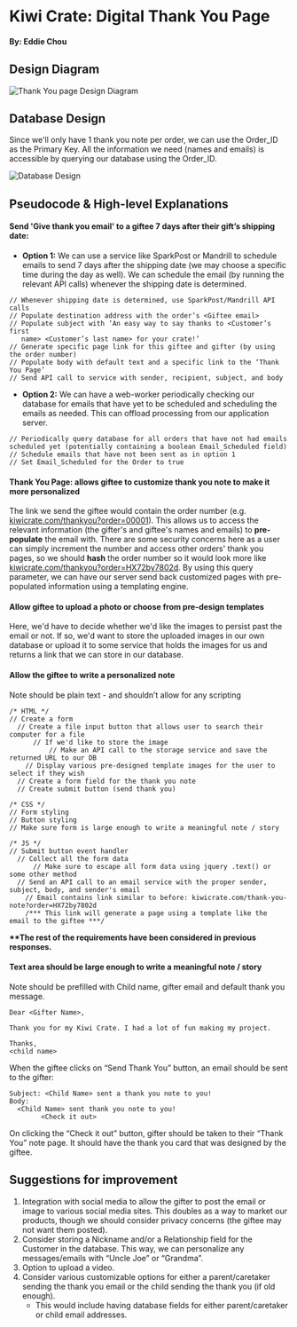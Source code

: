 # Kiwi Crate: Digital Thank You Page
#### By: Eddie Chou

## Design Diagram

![Thank You page Design Diagram](https://s1.postimg.org/s3izjyw7j/Kiwi_Crate_-_Thank_You_Page.png)

## Database Design

Since we'll only have 1 thank you note per order, we can use the Order_ID as the Primary Key. All the information we need (names and emails) is accessible by querying our database using the Order_ID.

![Database Design](https://s14.postimg.org/6n1yjzxch/DB_Table.png)

## Pseudocode & High-level Explanations

#### Send 'Give thank you email' to a giftee 7 days after their gift’s shipping date:

- **Option 1:** We can use a service like SparkPost or Mandrill to schedule emails to send 7 days after the shipping date (we may choose a specific time during the day as well). We can schedule the email (by running the relevant API calls) whenever the shipping date is determined.

```
// Whenever shipping date is determined, use SparkPost/Mandrill API calls
// Populate destination address with the order’s <Giftee email>
// Populate subject with ‘An easy way to say thanks to <Customer’s first 
   name> <Customer’s last name> for your crate!’
// Generate specific page link for this giftee and gifter (by using the order number)
// Populate body with default text and a specific link to the ‘Thank You Page’ 
// Send API call to service with sender, recipient, subject, and body
```

- **Option 2:** We can have a web-worker periodically checking our database for emails that have yet to be scheduled and scheduling the emails as needed. This can offload processing from our application server.

```
// Periodically query database for all orders that have not had emails scheduled yet (potentially containing a boolean Email_Scheduled field)
// Schedule emails that have not been sent as in option 1
// Set Email_Scheduled for the Order to true
```

#### Thank You Page: allows giftee to customize thank you note to make it more personalized

The link we send the giftee would contain the order number (e.g. [kiwicrate.com/thankyou?order=00001]()). This allows us to access the relevant information (the gifter's and giftee's names and emails) to **pre-populate** the email with. There are some security concerns here as a user can simply increment the number and access other orders' thank you pages, so we should **hash** the order number so it would look more like [kiwicrate.com/thankyou?order=HX72by7802d](). By using this query parameter, we can have our server send back customized pages with pre-populated information using a templating engine.

#### Allow giftee to upload a photo or choose from pre-design templates

Here, we'd have to decide whether we'd like the images to persist past the email or not. If so, we'd want to store the uploaded images in our own database or upload it to some service that holds the images for us and returns a link that we can store in our database.

#### Allow the giftee to write a personalized note
Note should be plain text - and shouldn’t allow for any scripting

```
/* HTML */
// Create a form
  // Create a file input button that allows user to search their computer for a file
      // If we'd like to store the image
          // Make an API call to the storage service and save the returned URL to our DB
    // Display various pre-designed template images for the user to select if they wish
  // Create a form field for the thank you note
  // Create submit button (send thank you)
    
/* CSS */
// Form styling
// Button styling
// Make sure form is large enough to write a meaningful note / story

/* JS */
// Submit button event handler
  // Collect all the form data
      // Make sure to escape all form data using jquery .text() or some other method
  // Send an API call to an email service with the proper sender, subject, body, and sender's email
    // Email contains link similar to before: kiwicrate.com/thank-you-note?order=HX72by7802d
    /*** This link will generate a page using a template like the email to the giftee ***/
```

**\*\*The rest of the requirements have been considered in previous responses.**

#### Text area should be large enough to write a meaningful note / story 
Note should be prefilled with Child name, gifter email and default thank you message.

```
Dear <Gifter Name>, 
 
Thank you for my Kiwi Crate. I had a lot of fun making my project. 
 
Thanks,
<child name>
```

When the giftee clicks on “Send Thank You” button, an email should be sent to the gifter: 

```
Subject: <Child Name> sent a thank you note to you!
Body: 
  <Child Name> sent thank you note to you!
        <Check it out>
```

On clicking the “Check it out” button, gifter should be taken to their “Thank You” note page. It should have the thank you card that was designed by the giftee.


## Suggestions for improvement

1) Integration with social media to allow the gifter to post the email or image to various social media sites. This doubles as a way to market our products, though we should consider privacy concerns (the giftee may not want them posted).
2) Consider storing a Nickname and/or a Relationship field for the Customer in the database. This way, we can personalize any messages/emails with “Uncle Joe” or “Grandma”.
3) Option to upload a video. 
4) Consider various customizable options for either a parent/caretaker sending the thank you email or the child sending the thank you (if old enough).
    * This would include having database fields for either parent/caretaker or child email addresses.